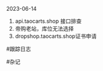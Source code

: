 2023-06-14
1. api.taocarts.shop 接口排查
2. 帝购老站，库位无法选择
3. dropshop.taocarts.shop证书申请





#跟踪日志




#杂记